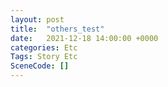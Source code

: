 ```yaml
---
layout: post
title:  "others_test"
date:   2021-12-18 14:00:00 +0000
categories: Etc
Tags: Story Etc
SceneCode: []
---
```

